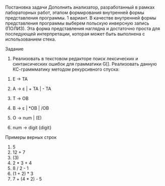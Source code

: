 Постановка задачи
Дополнить анализатор, разработанный в рамках лабораторных работ, этапом формирования внутренней формы представления программы.
1 вариант. В качестве внутренней формы представления программы выберем польскую инверсную запись (ПОЛИЗ). Эта форма представления наглядна и достаточно проста для последующей интерпретации, которая может быть выполнена с использованием стека.

Задание

1) Реализовать в текстовом редакторе поиск лексических и синтаксических ошибок для грамматики G[<E>]. Реализовать данную КС-граммматику методом рекурсивного спуска:

1. E → TA 

2. A → ε | + TA | - TA 

3. T → ОВ 

4. В → ε | *ОВ | /ОВ 

5. О → num | (E) 

6. num  → digit {digit}

Примеры верных строк
1. 5
2. 12 + 7
3. (3)
4. 2 * 3 + 4
5. 8 / 2 - 1
6. (1 + 2) * 3
7. 7 + (4 * 2) - 5
